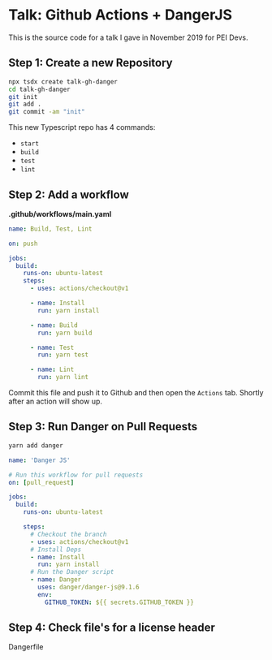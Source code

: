 # Talk: Github Actions + DangerJS

This is the source code for a talk I gave in November 2019 for PEI Devs.

## Step 1: Create a new Repository

```bash
npx tsdx create talk-gh-danger
cd talk-gh-danger
git init
git add .
git commit -am "init"
```

This new Typescript repo has 4 commands:

- `start`
- `build`
- `test`
- `lint`

## Step 2: Add a workflow

**.github/workflows/main.yaml**

```yaml
name: Build, Test, Lint

on: push

jobs:
  build:
    runs-on: ubuntu-latest
    steps:
      - uses: actions/checkout@v1

      - name: Install
        run: yarn install

      - name: Build
        run: yarn build

      - name: Test
        run: yarn test

      - name: Lint
        run: yarn lint
```

Commit this file and push it to Github and then open the `Actions` tab. Shortly after an action will show up.

## Step 3: Run Danger on Pull Requests

```bash
yarn add danger
```

```yaml
name: 'Danger JS'

# Run this workflow for pull requests
on: [pull_request]

jobs:
  build:
    runs-on: ubuntu-latest

    steps:
      # Checkout the branch
      - uses: actions/checkout@v1
      # Install Deps
      - name: Install
        run: yarn install
      # Run the Danger script
      - name: Danger
        uses: danger/danger-js@9.1.6
        env:
          GITHUB_TOKEN: ${{ secrets.GITHUB_TOKEN }}
```

## Step 4: Check file's for a license header

Dangerfile
